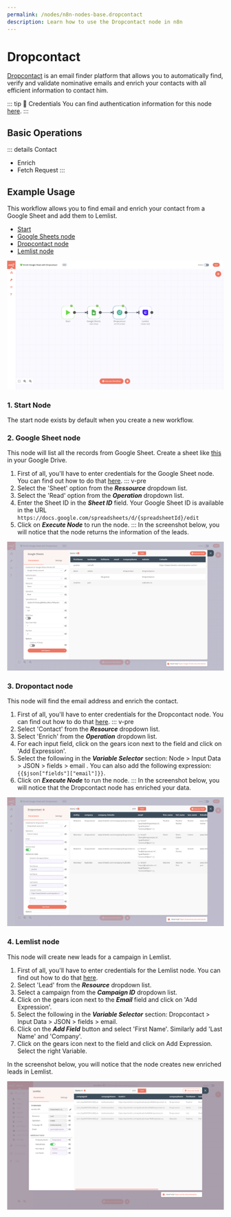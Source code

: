 ```yaml
---
permalink: /nodes/n8n-nodes-base.dropcontact
description: Learn how to use the Dropcontact node in n8n
---
```


# Dropcontact

[Dropcontact](https://www.dropcpontact.com) is an email finder platform that allows you to automatically find, verify and validate nominative emails and enrich your contacts with all efficient information to contact him.



::: tip 🔑 Credentials
You can find authentication information for this node [here](../../../credentials/Dropcontact/README.md).
:::

## Basic Operations

::: details Contact
- Enrich
- Fetch Request
:::


## Example Usage

This workflow allows you to find email and enrich your contact from a Google Sheet and add them to Lemlist. <!-- You can also find the [workflow](https://n8n.io/workflows/) on n8n.io. This example usage workflow would use the following nodes. -->
- [Start](../../core-nodes/Start/README.md)
- [Google Sheets node](../../nodes/GoogleSheets/README.md)
- [Dropcontact node]()
- [Lemlist node](../../nodes/Lemlist/README.md)

![A workflow with the GetResponse node](./workflow.png)

### 1. Start Node
The start node exists by default when you create a new workflow.

### 2. Google Sheet node

This node will list all the records from Google Sheet. Create a sheet like [this](https://docs.google.com/spreadsheets/d/1jCyGrz01b7wdoujEHHZvw-JD5zszTMFqn8cvvSnLPrE/edit#gid=0) in your Google Drive.

1. First of all, you'll have to enter credentials for the Google Sheet node. You can find out how to do that [here](../../../credentials/Google/README.md).
::: v-pre
2. Select the 'Sheet' option from the ***Ressource*** dropdown list.
3. Select the 'Read' option from the ***Operation*** dropdown list.
4. Enter the Sheet ID in the ***Sheet ID*** field. Your Google Sheet ID is available in the URL `https://docs.google.com/spreadsheets/d/{spreadsheetId}/edit`
6. Click on ***Execute Node*** to run the node.
:::
In the screenshot below, you will notice that the node returns the information of the leads.

![Using the Google Sheet](./GoogleSheet_node.png)

### 3. Dropontact node

This node will find the email address and enrich the contact.

1. First of all, you'll have to enter credentials for the Dropcontact node. You can find out how to do that [here](../../../credentials/Dropcontact/README.md).
::: v-pre
2. Select 'Contact' from the ***Resource*** dropdown list.
3. Select 'Enrich' from the ***Operation*** dropdown list.
4. For each input field, click on the gears icon next to the field and click on 'Add Expression'.
5. Select the following in the ***Variable Selector*** section: Node > Input Data > JSON > fields > email . You can also add the following expression: `{{$json["fields"]["email"]}}`.
6. Click on ***Execute Node*** to run the node.
:::
In the screenshot below, you will notice that the Dropcontact node has enriched your data.

![Using the Dropcontact node](./Dropcontact_node.png)

### 4. Lemlist node

This node will create new leads for a campaign in Lemlist.

1. First of all, you'll have to enter credentials for the Lemlist node. You can find out how to do that [here](../../../credentials/Lemlist/README.md).
2. Select 'Lead' from the ***Resource*** dropdown list.
3. Select a campaign from the ***Campaign ID*** dropdown list.
4. Click on the gears icon next to the ***Email*** field and click on 'Add Expression'.
5. Select the following in the ***Variable Selector*** section: Dropcontact > Input Data > JSON > fields > email.
6. Click on the ***Add Field*** button and select 'First Name'. Similarly add 'Last Name' and 'Company'.
7. Click on the gears icon next to the field and click on Add Expression. Select the right Variable. 

In the screenshot below, you will notice that the node creates new enriched leads in Lemlist.

![Using the Lemlist node](./Lemlist_node.png)